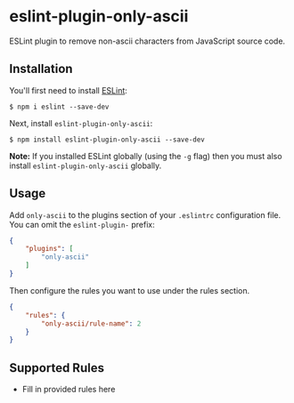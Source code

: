 # eslint-plugin-only-ascii

ESLint plugin to remove non-ascii characters from JavaScript source code.

## Installation

You'll first need to install [ESLint](http://eslint.org):

```
$ npm i eslint --save-dev
```

Next, install `eslint-plugin-only-ascii`:

```
$ npm install eslint-plugin-only-ascii --save-dev
```

**Note:** If you installed ESLint globally (using the `-g` flag) then you must also install `eslint-plugin-only-ascii` globally.

## Usage

Add `only-ascii` to the plugins section of your `.eslintrc` configuration file. You can omit the `eslint-plugin-` prefix:

```json
{
    "plugins": [
        "only-ascii"
    ]
}
```


Then configure the rules you want to use under the rules section.

```json
{
    "rules": {
        "only-ascii/rule-name": 2
    }
}
```

## Supported Rules

* Fill in provided rules here





